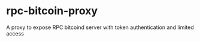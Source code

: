# rpc-bitcoin-proxy
A proxy to expose RPC bitcoind server with token authentication and limited access
